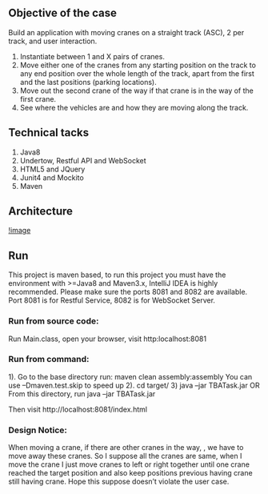 ## Objective of the case 
Build an application with moving cranes on a straight track (ASC), 2 per track, and user interaction. 
1.	Instantiate between 1 and X pairs of cranes.
2.	Move either one of the cranes from any starting position on the track to any end position over the whole length of the track, apart from the first and the last positions (parking locations).  
3.	Move out the second crane of the way if that crane is in the way of the first crane.  
  4.  See where the vehicles are and how they are moving along the track.

## Technical tacks
1. Java8
2. Undertow, Restful API and WebSocket
3. HTML5 and JQuery
4. Junit4 and Mockito
5. Maven

## Architecture
 [!image](https://github.com/zhengxiaoxue/TBATest/blob/main/UI.png)
## Run

This project is maven based, to run this project you must have the environment with >=Java8 and Maven3.x, IntelliJ IDEA is highly recommended. 
Please make sure the ports 8081 and 8082 are available. Port 8081 is for Restful Service, 8082 is for WebSocket Server.

### Run from source code:
Run Main.class, open your browser, visit http:localhost:8081

### Run from command:
1). Go to the base directory run: maven clean assembly:assembly
You can use –Dmaven.test.skip to speed up
2). cd target/
3) java –jar TBATask.jar
OR
From this directory, run java –jar TBATask.jar

Then visit http://localhost:8081/index.html

### Design Notice:
When moving a crane, if there are other cranes in the way, , we have to move away these cranes. So I suppose all the cranes are same, when I move the crane I just move cranes to left or right together until one crane reached the target position and also keep positions previous having crane still having crane. Hope this suppose doesn’t violate the user case.






